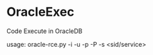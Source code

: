 # OracleExec
Code Execute in OracleDB

usage: oracle-rce.py -i <host> -u <user> -p <password> -P <port> -s <sid/service>
